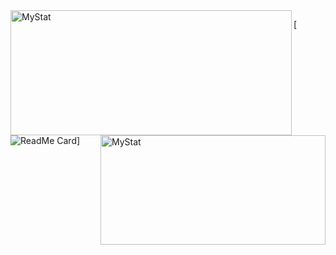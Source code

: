 

<img width="450em" height="200em" align="left" alt="MyStat" src="https://github-readme-stats.vercel.app/api?username=Andreyneumyvannyi&show_icons=true&hide=contribs,prs&cache_seconds=86400&theme=blueberry">
<img width="360em" height="175em" align="right" alt="MyStat" src="https://github-readme-stats.vercel.app/api/top-langs/?username=Andreyneumyvannyi&layout=compact&langs_count=8&theme=blueberry">


[![ReadMe Card](https://github-readme-stats.vercel.app/api/pin/?username=anuraghazra&repo=github-readme-stats)]
